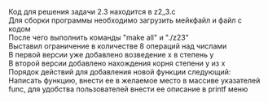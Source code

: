 Код для решения задачи 2.3 находится в z2_3.c  
Для сборки программы необходимо загрузить мейкфайл и файл с кодом  
После чего выполнить команды "make all" и "./z23"    
Выставил ограничение в количестве 8 операций над числами  
В первой версии уже добавлено возведение x в степень y  
В второй версии добавлено нахождения корня степени y из x  
Порядок действий для добавления новой функции следующий:  
Написать функцию, внести ее в желаемое место в массиве указателей func, для удобства пользователей внести ее описание в printf меню  
